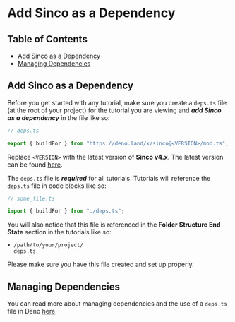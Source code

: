# Add Sinco as a Dependency

## Table of Contents

- [Add Sinco as a Dependency](#add-sinco-as-a-dependency)
- [Managing Dependencies](#managing-dependencies)

## Add Sinco as a Dependency

Before you get started with any tutorial, make sure you create a `deps.ts` file
(at the root of your project) for the tutorial you are viewing and **_add Sinco
as a dependency_** in the file like so:

```typescript
// deps.ts

export { buildFor } from "https://deno.land/x/sinco@<VERSION>/mod.ts";
```

Replace `<VERSION>` with the latest version of **Sinco v4.x**. The latest
version can be found
[here](https://github.com/drashland/sinco/releases/latest?q=v4&expanded=true).

The `deps.ts` file is **_required_** for all tutorials. Tutorials will reference
the `deps.ts` file in code blocks like so:

```typescript
// some_file.ts

import { buildFor } from "./deps.ts";
```

You will also notice that this file is referenced in the **Folder Structure End
State** section in the tutorials like so:

```text
▾ /path/to/your/project/
  deps.ts
```

Please make sure you have this file created and set up properly.

## Managing Dependencies

You can read more about managing dependencies and the use of a `deps.ts` file in
Deno [here](https://deno.land/manual/examples/manage_dependencies).
